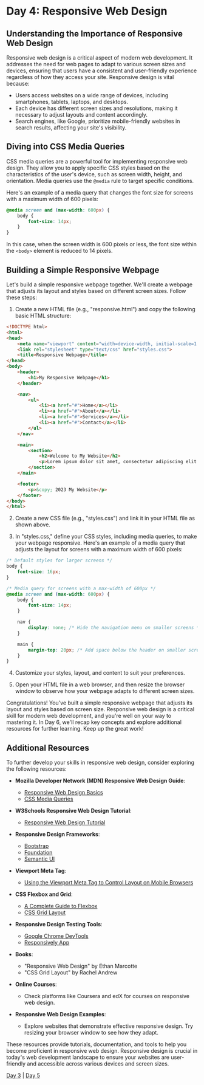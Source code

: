 # Day 4: Responsive Web Design

## Understanding the Importance of Responsive Web Design

Responsive web design is a critical aspect of modern web development. It addresses the need for web pages to adapt to various screen sizes and devices, ensuring that users have a consistent and user-friendly experience regardless of how they access your site. Responsive design is vital because:

- Users access websites on a wide range of devices, including smartphones, tablets, laptops, and desktops.
- Each device has different screen sizes and resolutions, making it necessary to adjust layouts and content accordingly.
- Search engines, like Google, prioritize mobile-friendly websites in search results, affecting your site's visibility.

## Diving into CSS Media Queries

CSS media queries are a powerful tool for implementing responsive web design. They allow you to apply specific CSS styles based on the characteristics of the user's device, such as screen width, height, and orientation. Media queries use the `@media` rule to target specific conditions.

Here's an example of a media query that changes the font size for screens with a maximum width of 600 pixels:

```css
@media screen and (max-width: 600px) {
    body {
        font-size: 14px;
    }
}
```

In this case, when the screen width is 600 pixels or less, the font size within the `<body>` element is reduced to 14 pixels.

## Building a Simple Responsive Webpage

Let's build a simple responsive webpage together. We'll create a webpage that adjusts its layout and styles based on different screen sizes. Follow these steps:

1. Create a new HTML file (e.g., "responsive.html") and copy the following basic HTML structure:

```html
<!DOCTYPE html>
<html>
<head>
    <meta name="viewport" content="width=device-width, initial-scale=1.0">
    <link rel="stylesheet" type="text/css" href="styles.css">
    <title>Responsive Webpage</title>
</head>
<body>
    <header>
        <h1>My Responsive Webpage</h1>
    </header>

    <nav>
        <ul>
            <li><a href="#">Home</a></li>
            <li><a href="#">About</a></li>
            <li><a href="#">Services</a></li>
            <li><a href="#">Contact</a></li>
        </ul>
    </nav>

    <main>
        <section>
            <h2>Welcome to My Website</h2>
            <p>Lorem ipsum dolor sit amet, consectetur adipiscing elit.</p>
        </section>
    </main>

    <footer>
        <p>&copy; 2023 My Website</p>
    </footer>
</body>
</html>
```

2. Create a new CSS file (e.g., "styles.css") and link it in your HTML file as shown above.

3. In "styles.css," define your CSS styles, including media queries, to make your webpage responsive. Here's an example of a media query that adjusts the layout for screens with a maximum width of 600 pixels:

```css
/* Default styles for larger screens */
body {
    font-size: 16px;
}

/* Media query for screens with a max-width of 600px */
@media screen and (max-width: 600px) {
    body {
        font-size: 14px;
    }

    nav {
        display: none; /* Hide the navigation menu on smaller screens */
    }

    main {
        margin-top: 20px; /* Add space below the header on smaller screens */
    }
}
```

4. Customize your styles, layout, and content to suit your preferences.

5. Open your HTML file in a web browser, and then resize the browser window to observe how your webpage adapts to different screen sizes.

Congratulations! You've built a simple responsive webpage that adjusts its layout and styles based on screen size. Responsive web design is a critical skill for modern web development, and you're well on your way to mastering it. In Day 6, we'll recap key concepts and explore additional resources for further learning. Keep up the great work!

## Additional Resources

To further develop your skills in responsive web design, consider exploring the following resources:

- **Mozilla Developer Network (MDN) Responsive Web Design Guide**:
  - [Responsive Web Design Basics](https://developer.mozilla.org/en-US/docs/Web/Design/Responsive_web_design_basics)
  - [CSS Media Queries](https://developer.mozilla.org/en-US/docs/Web/CSS/Media_Queries)

- **W3Schools Responsive Web Design Tutorial**:
  - [Responsive Web Design Tutorial](https://www.w3schools.com/css/css_rwd_intro.asp)

- **Responsive Design Frameworks**:
  - [Bootstrap](https://getbootstrap.com/)
  - [Foundation](https://foundation.zurb.com/)
  - [Semantic UI](https://semantic-ui.com/)
  
- **Viewport Meta Tag**:
  - [Using the Viewport Meta Tag to Control Layout on Mobile Browsers](https://developer.mozilla.org/en-US/docs/Web/HTML/Viewport_meta_tag)

- **CSS Flexbox and Grid**:
  - [A Complete Guide to Flexbox](https://css-tricks.com/snippets/css/a-guide-to-flexbox/)
  - [CSS Grid Layout](https://css-tricks.com/snippets/css/complete-guide-grid/)

- **Responsive Design Testing Tools**:
  - [Google Chrome DevTools](https://developers.google.com/web/tools/chrome-devtools/device-mode)
  - [Responsively App](https://responsively.app/)

- **Books**:
  - "Responsive Web Design" by Ethan Marcotte
  - "CSS Grid Layout" by Rachel Andrew

- **Online Courses**:
  - Check platforms like Coursera and edX for courses on responsive web design.

- **Responsive Web Design Examples**:
  - Explore websites that demonstrate effective responsive design. Try resizing your browser window to see how they adapt.

These resources provide tutorials, documentation, and tools to help you become proficient in responsive web design. Responsive design is crucial in today's web development landscape to ensure your websites are user-friendly and accessible across various devices and screen sizes.

[Day 3](../day3/day3.md) | [Day 5](../day5/day5.md)  